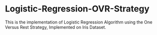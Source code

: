 # Logistic-Regression-OVR-Strategy
This is the implementation of Logistic Regression Algorithm using the One Versus Rest Strategy, Implemented on Iris Dataset.
